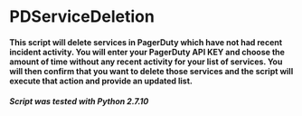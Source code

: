 # PDServiceDeletion

#### This script will delete services in PagerDuty which have not had recent incident activity.  You will enter your PagerDuty API KEY and choose the amount of time without any recent activity for your list of services.  You will then confirm that you want to delete those services and the script will execute that action and provide an updated list.

##### Script was tested with Python 2.7.10
